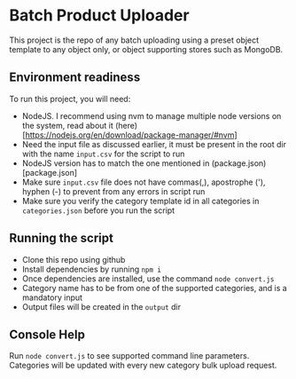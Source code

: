 # Batch Product Uploader
This project is the repo of any batch uploading using a preset object template to any object only, or object supporting stores such as MongoDB.

## Environment readiness
To run this project, you will need: 
- NodeJS. I recommend using nvm to manage multiple node versions on the system, read about it (here)[https://nodejs.org/en/download/package-manager/#nvm]
- Need the input file as discussed earlier, it must be present in the root dir with the name `input.csv` for the script to run
- NodeJS version has to match the one mentioned in (package.json)[package.json]
- Make sure `input.csv` file does not have commas(,), apostrophe ('), hyphen (-) to prevent from any errors in script run
- Make sure you verify the category template id in all categories in `categories.json` before you run the script

## Running the script
- Clone this repo using github
- Install dependencies by running `npm i`
- Once dependencies are installed, use the command `node convert.js`
- Category name has to be from one of the supported categories, and is a mandatory input
- Output files will be created in the `output` dir

## Console Help
Run `node convert.js` to see supported command line parameters. Categories will be updated with every new category bulk upload request.
